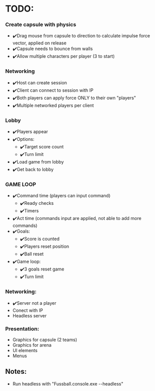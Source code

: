 # TODO: 

### Create capsule with physics
- ✔️Drag mouse from capsule to direction to calculate impulse force vector, applied on release
- ✔️Capsule needs to bounce from walls 
- ✔️Allow multiple characters per player (3 to start)

### Networking
- ✔️Host can create session
- ✔️Client can connect to session with IP
- ✔️Both players can apply force ONLY to their own "players"
- ✔️Multiple networked players per client

### Lobby
- ✔️Players appear
- ✔️Options:
	- ✔️Target score count 
	- ✔️Turn limit
- ✔️Load game from lobby
- ✔️Get back to lobby 
	
### GAME LOOP
- ✔️Command time (players can input command)
	- ✔️Ready checks
	- ✔️Timers
- ✔️Act time (commands input are applied, not able to add more commands)
- ✔️Goals:
	- ✔️Score is counted
	- ✔️Players reset position
	- ✔️Ball reset
- ✔️Game loop:
	- ✔️3 goals reset game
	- ✔️Turn limit

### Networking:
- ✔️Server not a player
- Conect with IP
- Headless server

### Presentation:
- Graphics for capsule (2 teams)
- Graphics for arena
- UI elements
- Menus



## Notes:
- Run headless with "Fussball.console.exe --headless"
